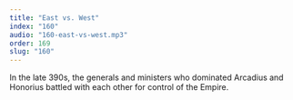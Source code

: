 ```yaml
---
title: "East vs. West"
index: "160"
audio: "160-east-vs-west.mp3"
order: 169
slug: "160"
---
```


In the late 390s, the generals and ministers who dominated Arcadius and Honorius battled with each other for control of the Empire. 
